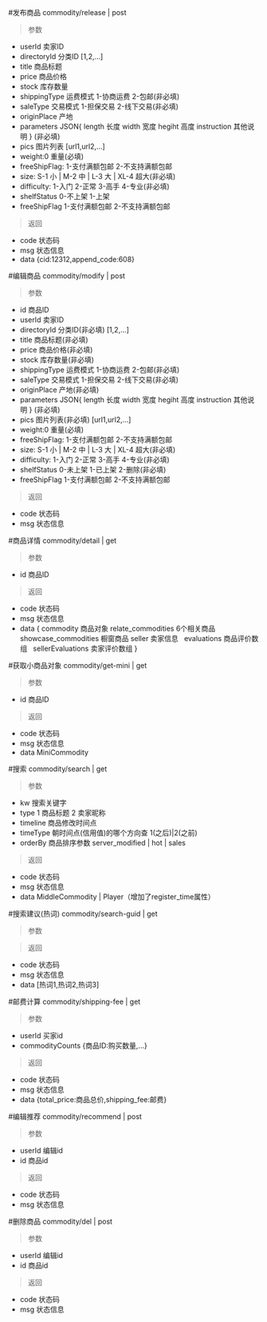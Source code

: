 #发布商品
commodity/release | post
> 参数  
* userId 卖家ID
* directoryId 分类ID [1,2,...]
* title 商品标题
* price 商品价格
* stock 库存数量
* shippingType 运费模式 1-协商运费 2-包邮(非必填)
* saleType 交易模式 1-担保交易 2-线下交易(非必填)
* originPlace 产地
* parameters JSON{ length 长度 width 宽度 hegiht 高度 instruction 其他说明 } (非必填)
* pics 图片列表 [url1,url2,...]
* weight:0 重量(必填)
* freeShipFlag: 1-支付满额包邮 2-不支持满额包邮
* size: S-1 小 | M-2 中 | L-3 大 | XL-4 超大(非必填)
* difficulty: 1-入门 2-正常 3-高手 4-专业(非必填)
* shelfStatus 0-不上架 1-上架
* freeShipFlag 1-支付满额包邮 2-不支持满额包邮

> 返回  
* code 状态码
* msg 状态信息
* data {cid:12312,append_code:608}


#编辑商品
commodity/modify | post
> 参数  
* id 商品ID
* userId 卖家ID
* directoryId 分类ID(非必填) [1,2,...]
* title 商品标题(非必填)
* price 商品价格(非必填)
* stock 库存数量(非必填)
* shippingType 运费模式 1-协商运费 2-包邮(非必填)
* saleType 交易模式 1-担保交易 2-线下交易(非必填)
* originPlace 产地(非必填)
* parameters JSON{ length 长度 width 宽度 hegiht 高度 instruction 其他说明 } (非必填)
* pics 图片列表(非必填) [url1,url2,...]
* weight:0 重量(必填)
* freeShipFlag: 1-支付满额包邮 2-不支持满额包邮
* size: S-1 小 | M-2 中 | L-3 大 | XL-4 超大(非必填)
* difficulty: 1-入门 2-正常 3-高手 4-专业(非必填)
* shelfStatus 0-未上架 1-已上架 2-删除(非必填)
* freeShipFlag 1-支付满额包邮 2-不支持满额包邮

> 返回  
* code 状态码
* msg 状态信息


#商品详情
commodity/detail | get
> 参数  
* id 商品ID

> 返回  
* code 状态码
* msg 状态信息
* data {
   commodity 商品对象
   relate_commodities 6个相关商品
   showcase_commodities 橱窗商品 
   seller 卖家信息
   evaluations 商品评价数组
   sellerEvaluations 卖家评价数组
 }
 
#获取小商品对象
commodity/get-mini | get
> 参数  
* id 商品ID

> 返回  
* code 状态码
* msg 状态信息
* data  MiniCommodity

#搜索
commodity/search | get
> 参数  
* kw 搜索关键字
* type 1 商品标题 2 卖家昵称
* timeline 商品修改时间点
* timeType 朝时间点(信用值)的哪个方向查 1(之后)|2(之前)
* orderBy 商品排序参数 server_modified | hot | sales

> 返回  
* code 状态码
* msg 状态信息
* data  MiddleCommodity | Player（增加了register_time属性）

#搜索建议(热词)
commodity/search-guid | get
> 参数  

> 返回  
* code 状态码
* msg 状态信息
* data  [热词1,热词2,热词3]

#邮费计算
commodity/shipping-fee | get
> 参数  
* userId 买家id
* commodityCounts {商品ID:购买数量,...}

> 返回  
* code 状态码
* msg 状态信息
* data {total_price:商品总价,shipping_fee:邮费}

#编辑推荐
commodity/recommend | post
> 参数  
* userId 编辑id
* id 商品id

> 返回  
* code 状态码
* msg 状态信息

#删除商品
commodity/del | post
> 参数  
* userId 编辑id
* id 商品id

> 返回  
* code 状态码
* msg 状态信息
